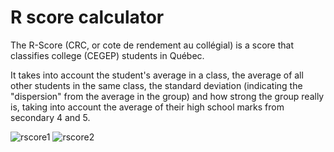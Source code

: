 R score calculator
========

The R-Score (CRC, or cote de rendement au collégial) is a score that classifies college (CEGEP) students in Québec. 

It takes into account the student's average in a class, the average of all other students in the same class, the standard deviation (indicating the "dispersion" from the average in the group) and how strong the group really is, taking into account the average of their high school marks from secondary 4 and 5.

![rscore1](http://i.imgur.com/leFX9CC.png)
![rscore2](http://i.imgur.com/uGRprBp.png)
